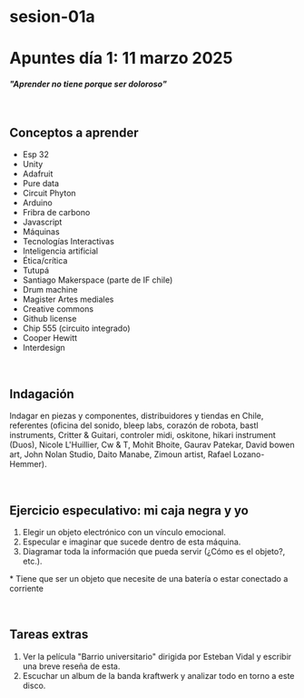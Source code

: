 # sesion-01a

<html>
    <body>
<h1> Apuntes día 1: 11 marzo 2025 </h1>
<h4><em> "Aprender no tiene porque ser doloroso" </em></h4>
        <br>
        <h2> Conceptos a aprender </h2>
        <ul>
          <li> Esp 32</li>
          <li> Unity </li>
          <li> Adafruit </li>
          <li> Pure data </li>
          <li> Circuit Phyton </li>
          <li> Arduino </li>
          <li> Fribra de carbono </li>
          <li> Javascript </li>
          <li> Máquinas </li>
          <li> Tecnologías Interactivas </li>
          <li> Inteligencia artificial </li>
          <li> Ética/crítica </li>
          <li> Tutupá </li>
          <li> Santiago Makerspace (parte de IF chile) </li>
          <li> Drum machine </li>
          <li> Magister Artes mediales </li>
          <li> Creative commons </li>
          <li> Github license </li>
          <li> Chip 555 (circuito integrado) </li>
          <li> Cooper Hewitt </li>
          <li> Interdesign </li>
        </ul>
        <br>
<h2> Indagación </h2>
          <p>Indagar en piezas y componentes, distribuidores y tiendas en Chile, referentes (oficina del sonido, bleep labs, corazón de robota, bastl instruments, Critter & Guitari, controler midi, oskitone, hikari instrument (Duos), Nicole L'Huillier, Cw & T, Mohit Bhoite, Gaurav Patekar, David bowen art, John Nolan Studio, Daito Manabe, Zimoun artist, Rafael Lozano-Hemmer). </p>
        <br>
<h2> Ejercicio especulativo: mi caja negra y yo </h2>
        <ol>
         <li> Elegir un objeto electrónico con un vínculo emocional. </li>
         <li> Especular e imaginar que sucede dentro de esta máquina. </li>
         <li> Diagramar toda la información que pueda servir (¿Cómo es el objeto?, etc.). </li>
        </ol>
       <p>* Tiene que ser un objeto que necesite de una batería o estar conectado a corriente </p>
        <br>
<h2> Tareas extras </h2>
       <ol>
         <li> Ver la película "Barrio universitario" dirigida por  Esteban Vidal y escribir una breve reseña de esta. </li>
         <li> Escuchar un album de la banda kraftwerk y analizar todo en torno a este disco. </li>
        </ol>
    </body>
</html>
